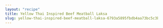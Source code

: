 ```yaml
---
layout: "recipe"
title: Yellow Thai Inspired Beef Meatball Laksa
slug: yellow-thai-inspired-beef-meatball-laksa-6793a5895fbdb4aa73bc5c3b
---
```

